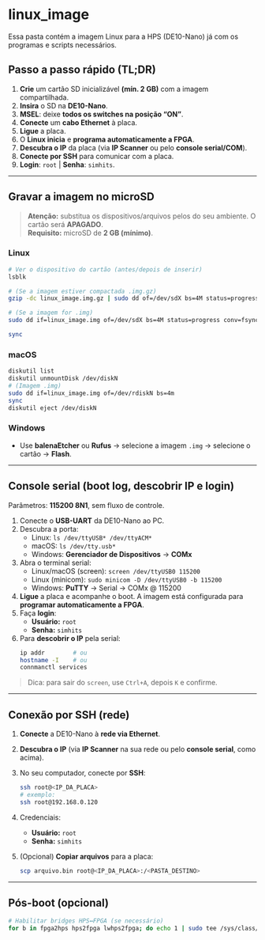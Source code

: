 # linux_image

Essa pasta contém a imagem Linux para a HPS (DE10-Nano) já com os programas e scripts necessários.

## Passo a passo rápido (TL;DR)
1. **Crie** um cartão SD inicializável **(mín. 2 GB)** com a imagem compartilhada.  
2. **Insira** o SD na **DE10-Nano**.  
3. **MSEL**: deixe **todos os switches na posição “ON”**.  
4. **Conecte** um **cabo Ethernet** à placa.  
5. **Ligue** a placa.  
6. O **Linux inicia** e **programa automaticamente a FPGA**.  
7. **Descubra o IP** da placa (via **IP Scanner** ou pelo **console serial/COM**).  
8. **Conecte por SSH** para comunicar com a placa.  
9. **Login**: `root`  |  **Senha**: `simhits`.

---

## Gravar a imagem no microSD

> **Atenção:** substitua os dispositivos/arquivos pelos do seu ambiente. O cartão será **APAGADO**.  
> **Requisito:** microSD de **2 GB (mínimo)**.

### Linux
```bash
# Ver o dispositivo do cartão (antes/depois de inserir)
lsblk

# (Se a imagem estiver compactada .img.gz)
gzip -dc linux_image.img.gz | sudo dd of=/dev/sdX bs=4M status=progress conv=fsync

# (Se a imagem for .img)
sudo dd if=linux_image.img of=/dev/sdX bs=4M status=progress conv=fsync

sync
```

### macOS
```bash
diskutil list
diskutil unmountDisk /dev/diskN
# (Imagem .img)
sudo dd if=linux_image.img of=/dev/rdiskN bs=4m
sync
diskutil eject /dev/diskN
```

### Windows
- Use **balenaEtcher** ou **Rufus** → selecione a imagem `.img` → selecione o cartão → **Flash**.

---

## Console serial (boot log, descobrir IP e login)

Parâmetros: **115200 8N1**, sem fluxo de controle.

1. Conecte o **USB-UART** da DE10-Nano ao PC.  
2. Descubra a porta:
   - Linux: `ls /dev/ttyUSB* /dev/ttyACM*`
   - macOS: `ls /dev/tty.usb*`
   - Windows: **Gerenciador de Dispositivos** → **COMx**
3. Abra o terminal serial:
   - Linux/macOS (screen): `screen /dev/ttyUSB0 115200`
   - Linux (minicom): `sudo minicom -D /dev/ttyUSB0 -b 115200`
   - Windows: **PuTTY** → Serial → COMx @ 115200
4. **Ligue** a placa e acompanhe o boot. A imagem está configurada para **programar automaticamente a FPGA**.
5. Faça **login**:
   - **Usuário:** `root`
   - **Senha:** `simhits`
6. Para **descobrir o IP** pela serial:
   ```bash
   ip addr        # ou
   hostname -I    # ou
   connmanctl services
   ```

> Dica: para sair do `screen`, use `Ctrl+A`, depois `K` e confirme.

---

## Conexão por SSH (rede)

1. **Conecte** a DE10-Nano à **rede via Ethernet**.  
2. **Descubra o IP** (via **IP Scanner** na sua rede ou pelo **console serial**, como acima).  
3. No seu computador, conecte por **SSH**:
   ```bash
   ssh root@<IP_DA_PLACA>
   # exemplo:
   ssh root@192.168.0.120
   ```
4. Credenciais:
   - **Usuário:** `root`
   - **Senha:** `simhits`

5. (Opcional) **Copiar arquivos** para a placa:
   ```bash
   scp arquivo.bin root@<IP_DA_PLACA>:/<PASTA_DESTINO>
   ```

---

## Pós-boot (opcional)
```bash
# Habilitar bridges HPS↔FPGA (se necessário)
for b in fpga2hps hps2fpga lwhps2fpga; do echo 1 | sudo tee /sys/class/fpga_bridge/$b/enable; done
```


